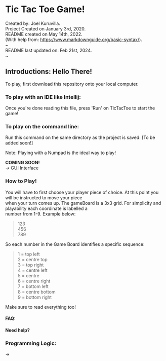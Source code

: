 # Tic Tac Toe Game!
Created by: Joel Kuruvilla.  
Project Created on January 3rd, 2020.  
README created on May 14th, 2022.  
(With help from: https://www.markdownguide.org/basic-syntax/).  
~  
README last updated on: Feb 21st, 2024.  
~

## Introductions: Hello There!
<!-- This project was my first attempt at an independent coding project. Started in early 2020, it didn't really go far,  
as I didn't have the skills yet or the passion yet to fully put the effort into this project. Now in the year 2022,  
I feel I do have both the skill and passion to finish this project! -->

To play, first download this repository onto your local computer.
### To play with an IDE like Intellij:
Once you're done reading this file, press 'Run' on TicTacToe to start the game!

### To play on the command line:
Run this command on the same directory as the project is saved:
[To be added soon!] 

Note: Playing with a Numpad is the ideal way to play!

**COMING SOON!**  
-> GUI Interface

### How to Play!
You will have to first choose your player piece of choice. At this point you will be instructed to move your piece  
when your turn comes up. The gameBoard is a 3x3 grid. For simplicity and playability each coordinate is labelled a  
number from 1-9. Example below:  
>   123  
>   456  
>   789  

So each number in the Game Board identifies a specific sequence:
>   1 = top left  
>   2 = centre top  
>   3 = top right  
>   4 = centre left  
>   5 = centre  
>   6 = centre right  
>   7 = bottom left  
>   8 = centre bottom  
>   9 = bottom right  

Make sure to read everything too!

#### FAQ:
<!-- test123 -->
#### Need help?
<!-- test123 -->


### Programming Logic:
-> 

<!-- 
# Helpful Links:
    -> https://www.youtube.com/watch?v=OsCVJX81yIo&ab_channel=SplineGuyTech
-->
